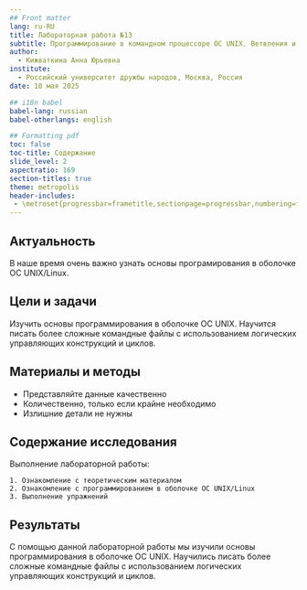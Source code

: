 ```yaml
---
## Front matter
lang: ru-RU
title: Лабораторная работа №13
subtitle: Программирование в командном процессоре ОС UNIX. Ветвления и циклы
author:
  - Кижваткина Анна Юрьевна
institute:
  - Российский университет дружбы народов, Москва, Россия
date: 10 мая 2025

## i18n babel
babel-lang: russian
babel-otherlangs: english

## Formatting pdf
toc: false
toc-title: Содержание
slide_level: 2
aspectratio: 169
section-titles: true
theme: metropolis
header-includes:
 - \metroset{progressbar=frametitle,sectionpage=progressbar,numbering=fraction}
---
```


## Актуальность

В наше время очень важно узнать основы програмирования в оболочке ОС UNIX/Linux.

## Цели и задачи

Изучить основы программирования в оболочке ОС UNIX. Научится писать более сложные командные файлы с использованием логических управляющих конструкций и циклов.

## Материалы и методы

- Представляйте данные качественно
- Количественно, только если крайне необходимо
- Излишние детали не нужны

## Содержание исследования

Выполнение лабораторной работы:

	1. Ознакомление с теоретическим материалом
	2. Ознакомление с программированием в оболочке ОС UNIX/Linux
	3. Выполнение упражнений

## Результаты

С помощью данной лабораторной работы мы изучили основы программирования в оболочке ОС UNIX. Научились писать более сложные командные файлы с использованием логических управляющих конструкций и циклов.
